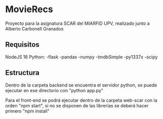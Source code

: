 # MovieRecs
Proyecto para la asignatura SCAR del MIARFID UPV, realizado junto a Alberto Carbonell Granados

## Requisitos
NodeJS 16
Python:
  -flask
  -pandas
  -numpy
  -tmdbSimple
  -py1337x
  -scipy
  
## Estructura
Dentro de la carpeta backend se encuentra el servidor python, se puede ejecutar en ese directorio con "python app.py"

Para el front-end se podrá ejecutar dentro de la carpeta web-scar con la orden "npm start", si no se disponen de las librerías se deberá hacer primero "npm install"
  
  

